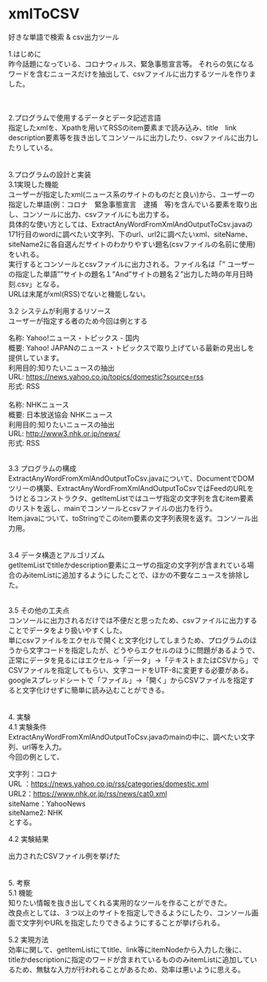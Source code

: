 # xmlToCSV

好きな単語で検索 & csv出力ツール

1.はじめに<br>
昨今話題になっている、コロナウィルス、緊急事態宣言等。
それらの気になるワードを含むニュースだけを抽出して、csvファイルに出力するツールを作りました。<br>
<br>
<br>

2.プログラムで使用するデータとデータ記述言語<br>
指定したxmlを、Xpathを用いてRSSのitem要素まで読み込み、title　link　description要素等を抜き出してコンソールに出力したり、csvファイルに出力したりしている。<br>
<br>
<br>
3.プログラムの設計と実装<br>
3.1実現した機能<br>
ユーザーが指定したxml(ニュース系のサイトのものだと良い)から、ユーザーの指定した単語(例：コロナ　緊急事態宣言　逮捕　等)を含んでいる要素を取り出し、コンソールに出力、csvファイルにも出力する。<br>
具体的な使い方としては、ExtractAnyWordFromXmlAndOutputToCsv.javaの171行目のwordに調べたい文字列、下のurl、url2に調べたいxml、siteName、siteName2に各自選んだサイトのわかりやすい題名(csvファイルの名前に使用)をいれる。<br>
実行するとコンソールとcsvファイルに出力される。ファイル名は「” ユーザーの指定した単語””サイトの題名１”And”サイトの題名２”出力した時の年月日時刻.csv」となる。<br>
URLは末尾がxml(RSS)でないと機能しない。<br>

3.2	システムが利用するリソース<br>
ユーザーが指定する者のため今回は例とする<br>

名称: Yahoo!ニュース・トピックス - 国内<br>
概要: Yahoo! JAPANのニュース・トピックスで取り上げている最新の見出しを提供しています。<br>
利用目的:知りたいニュースの抽出<br>
URL: https://news.yahoo.co.jp/topics/domestic?source=rss<br>
形式: RSS<br>
<br>
名称: NHKニュース<br>
概要: 日本放送協会 NHKニュース<br>
利用目的:知りたいニュースの抽出<br>
URL: http://www3.nhk.or.jp/news/<br>
形式: RSS<br>
<br>

3.3	プログラムの構成<br>
ExtractAnyWordFromXmlAndOutputToCsv.javaについて、DocumentでDOM ツリーの構築、ExtractAnyWordFromXmlAndOutputToCsvではFeedのURLをうけとるコンストラクタ、getItemListではユーザ指定の文字列を含むitem要素のリストを返し、mainでコンソールとcsvファイルの出力を行う。<br>
Item.javaについて、toStringでこのitem要素の文字列表現を返す。コンソール出力用。<br>
<br>
<br>
3.4	データ構造とアルゴリズム<br>
getItemListでtitleかdescription要素にユーザの指定の文字列が含まれている場合のみitemListに追加するようにしたことで、ほかの不要なニュースを排除した。<br>
<br>

3.5	その他の工夫点<br>
コンソールに出力されるだけでは不便だと思ったため、csvファイルに出力することでデータをより扱いやすくした。<br>
単にcsvファイルをエクセルで開くと文字化けしてしまうため、プログラムのほうから文字コードを指定したが、どうやらエクセルのほうに問題があるようで、正常にデータを見るにはエクセル→「データ」→「テキストまたはCSVから」でCSVファイルを指定してもらい、文字コードをUTF-8に変更する必要がある。<br>
googleスプレッドシートで「ファイル」→「開く」からCSVファイルを指定すると文字化けせずに簡単に読み込むことができる。<br>
<br>
<br>
4.	実験<br>
4.1	実験条件<br>
ExtractAnyWordFromXmlAndOutputToCsv.javaのmainの中に、調べたい文字列、url等を入力。<br>
今回の例として、<br>

文字列：コロナ<br>
URL ：https://news.yahoo.co.jp/rss/categories/domestic.xml<br>
URL2：https://www.nhk.or.jp/rss/news/cat0.xml<br>
siteName：YahooNews<br>
siteName2: NHK<br>
とする。<br>



4.2	実験結果<br>

 
出力されたCSVファイル例を挙げた<br>
 <br><br>
5.	考察<br>
5.1	機能<br>
知りたい情報を抜き出してくれる実用的なツールを作ることができた。<br>
改良点としては、３つ以上のサイトを指定しできるようにしたり、コンソール画面で文字列やURLを指定したりできるようにすることが挙げられる。<br>

5.2	実現方法<br>
効率に関して、getItemListにてtitle、link等にitemNodeから入力した後に、<br>
titleかdescriptionに指定のワードが含まれているもののみitemListに追加しているため、無駄な入力が行われることがあるため、効率は悪いように思える。<br>
